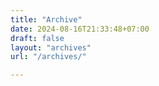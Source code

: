 ```yaml
---
title: "Archive"
date: 2024-08-16T21:33:48+07:00
draft: false
layout: "archives"
url: "/archives/"

---
```


